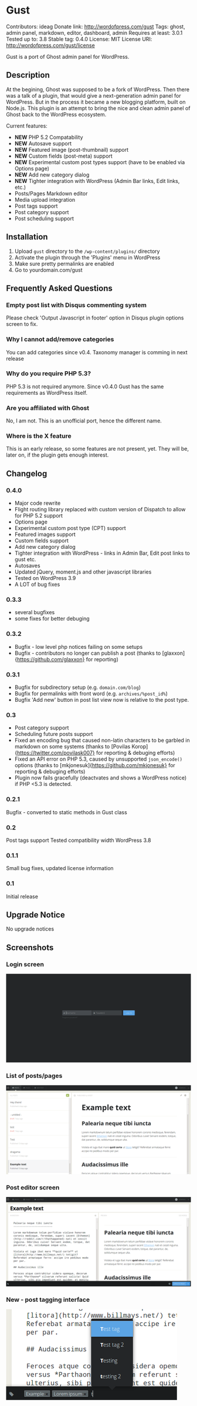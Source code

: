 # Gust

Contributors: ideag
Donate link: http://wordofpress.com/gust
Tags: ghost, admin panel, markdown, editor, dashboard, admin
Requires at least: 3.0.1
Tested up to: 3.8
Stable tag: 0.4.0
License: MIT
License URI: http://wordofpress.com/gust/license

Gust is a port of Ghost admin panel for WordPress.

## Description

At the begining, Ghost was supposed to be a fork of WordPress. Then there was a talk of a plugin, that would give a next-generation admin panel for WordPress. But in the process it became a new blogging platform, built on Node.js. This plugin is an attempt to bring the nice and clean admin panel of Ghost back to the WordPress ecosystem. 

Current features:

*   **NEW** PHP 5.2 Compatability
*   **NEW** Autosave support
*   **NEW** Featured image (post-thumbnail) support
*   **NEW** Custom fields (post-meta) support
*   **NEW** Experimental custom post types support (have to be enabled via Options page)
*   **NEW** Add new category dialog
*   **NEW** Tighter integration with WordPress (Admin Bar links, Edit links, etc.)
*   Posts/Pages Markdown editor
*   Media upload integration
*   Post tags support
*   Post category support
*   Post scheduling support

## Installation

1. Upload `gust` directory to the `/wp-content/plugins/` directory
1. Activate the plugin through the 'Plugins' menu in WordPress
1. Make sure pretty permalinks are enabled
1. Go to yourdomain.com/gust

## Frequently Asked Questions

### Empty post list with Disqus commenting system

Please check 'Output Javascript in footer' option in Disqus plugin options screen to fix.

### Why I cannot add/remove categories

You can add categories since v0.4. Taxonomy manager is comming in next release

### Why do you require PHP 5.3?

PHP 5.3 is not required anymore. Since v0.4.0 Gust has the same requirements as WordPress itself.

### Are you affiliated with Ghost

No, I am not. This is an unofficial port, hence the different name.

### Where is the X feature

This is an early release, so some features are not present, yet. They will be, later on, if the plugin gets enough interest.

## Changelog

### 0.4.0

* Major code rewrite
* Flight routing library replaced with custom version of Dispatch to allow for PHP 5.2 support
* Options page
* Experimental custom post type (CPT) support
* Featured images support
* Custom fields support
* Add new category dialog
* Tighter integration with WordPress - links in Admin Bar, Edit post links to gust etc.
* Autosaves
* Updated jQuery, moment.js and other javascript libraries
* Tested on WordPress 3.9
* A LOT of bug fixes

### 0.3.3

* several bugfixes
* some fixes for better debuging

### 0.3.2 

* Bugfix - low level php notices failing on some setups
* Bugfix - contributors no longer can publish a post (thanks to [glaxxon]{https://github.com/glaxxon} for reporting)

### 0.3.1

* Bugfix for subdirectory setup (e.g. `domain.com/blog`)
* Bugfix for permalinks with front word (e.g. `archives/%post_id%`) 
* Bugfix 'Add new' button in post list view now is relative to the post type. 

### 0.3

* Post category support
* Scheduling future posts support
* Fixed an encoding bug that caused non-latin characters to be garbled in markdown on some systems (thanks to [Povilas Korop]{https://twitter.com/povilask007} for reporting & debuging efforts)
* Fixed an API error on PHP 5.3, caused by unsupported `json_encode()` options (thanks to [mkjonesuk]{https://github.com/mkjonesuk} for reporting & debuging efforts)
* Plugin now fails gracefully (deactvates and shows a WordPress notice) if PHP <5.3 is detected.

### 0.2.1

Bugfix - converted to static methods in Gust class

### 0.2

Post tags support
Tested compatibility width WordPress 3.8

### 0.1.1

Small bug fixes, updated license information

### 0.1

Initial release

## Upgrade Notice

No upgrade notices

## Screenshots

### Login screen
![Login Screen](screenshot-1.png)

### List of posts/pages
![List of posts/pages](screenshot-2.png)

### Post editor screen
![Post editor screen](screenshot-3.png)

### **New** - post tagging interface
![post tagging interface](screenshot-4.png)
